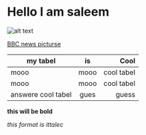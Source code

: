 
# Hello I am saleem 


![alt text](https://ichef.bbci.co.uk/news/976/cpsprodpb/15951/production/_117310488_16.jpg.webp)


[BBC news picturse](https://www.bbc.com/news/in-pictures-56211135)

| my tabel      | is            | Cool  |
| ------------- |:-------------:| -----:|
| mooo      | mooo     | cool tabel |
| mooo    | mooo     |   cool tabel|
| answere cool tabel | gues      |    guess |

__this will be bold__

*this format is ittalec* 

